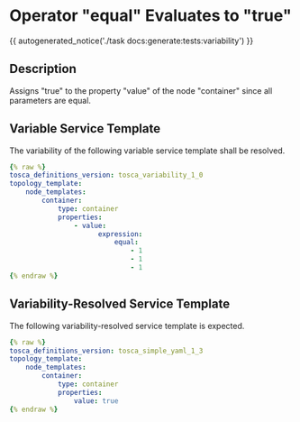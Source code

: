 # Operator "equal" Evaluates to "true"

{{ autogenerated_notice('./task docs:generate:tests:variability') }}

## Description

Assigns "true" to the property "value" of the node "container" since all parameters are equal.

## Variable Service Template

The variability of the following variable service template shall be resolved.

```yaml linenums="1"
{% raw %}
tosca_definitions_version: tosca_variability_1_0
topology_template:
    node_templates:
        container:
            type: container
            properties:
                - value:
                      expression:
                          equal:
                              - 1
                              - 1
                              - 1
{% endraw %}
```




## Variability-Resolved Service Template

The following variability-resolved service template is expected.

```yaml linenums="1"
{% raw %}
tosca_definitions_version: tosca_simple_yaml_1_3
topology_template:
    node_templates:
        container:
            type: container
            properties:
                value: true
{% endraw %}
```

